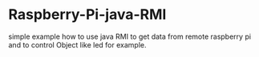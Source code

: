 # Raspberry-Pi-java-RMI
simple example how to use java RMI to get data from remote raspberry pi and to control Object like led for example.
